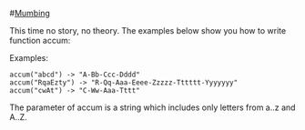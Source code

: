 #[Mumbing](https://www.codewars.com/kata/5667e8f4e3f572a8f2000039) 

This time no story, no theory. The examples below show you how to write function accum:

Examples:
```
accum("abcd") -> "A-Bb-Ccc-Dddd"
accum("RqaEzty") -> "R-Qq-Aaa-Eeee-Zzzzz-Tttttt-Yyyyyyy"
accum("cwAt") -> "C-Ww-Aaa-Tttt"
```
The parameter of accum is a string which includes only letters from a..z and A..Z.